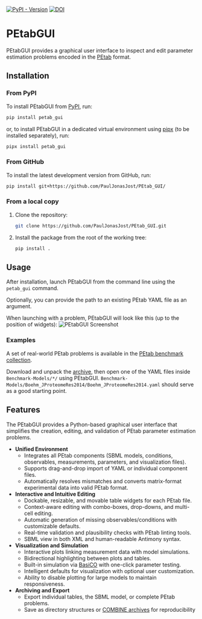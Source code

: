 [![PyPI - Version](https://badge.fury.io/py/PEtab-GUI.svg)](https://pypi.org/project/PEtab-GUI/)
[![DOI](https://zenodo.org/badge/DOI/10.5281/zenodo.15355753.svg)](https://doi.org/10.5281/zenodo.15355753)

# PEtabGUI

PEtabGUI provides a graphical user interface to inspect and edit parameter
estimation problems encoded in the
[PEtab](https://petab.readthedocs.io/en/latest/#) format.

## Installation

### From PyPI

To install PEtabGUI from [PyPI](https://pypi.org/project/PEtab-GUI/), run:

```bash
pip install petab_gui
```

or, to install PEtabGUI in a dedicated virtual environment using
[pipx](https://github.com/pypa/pipx) (to be installed separately), run:

```bash
pipx install petab_gui
```

### From GitHub

To install the latest development version from GitHub, run:

```bash
pip install git+https://github.com/PaulJonasJost/PEtab_GUI/
```

### From a local copy

1. Clone the repository:

   ```bash
   git clone https://github.com/PaulJonasJost/PEtab_GUI.git
   ```

2. Install the package from the root of the working tree:

   ```bash
   pip install .
   ```

## Usage

After installation, launch PEtabGUI from the command line using the
`petab_gui` command.

Optionally, you can provide the path to an existing PEtab YAML file
as an argument.

When launching with a problem, PEtabGUI will look like this (up to the position of
widgets):
![PEtabGUI Screenshot](https://raw.githubusercontent.com/PaulJonasJost/PEtab_GUI/screenshot/docs/source/_static/Application_Screenshot.png)

### Examples

A set of real-world PEtab problems is available in the
[PEtab benchmark collection](https://github.com/Benchmarking-Initiative/Benchmark-Models-PEtab).

Download and unpack the [archive](https://github.com/Benchmarking-Initiative/Benchmark-Models-PEtab/archive/refs/heads/master.zip),
then open one of the YAML files inside `Benchmark-Models/*/` using
PEtabGUI.
`Benchmark-Models/Boehm_JProteomeRes2014/Boehm_JProteomeRes2014.yaml`
should serve as a good starting point.

## Features

The PEtabGUI provides a Python-based graphical user interface that simplifies
the creation, editing, and validation of PEtab parameter estimation problems.

- **Unified Environment**
  - Integrates all PEtab components (SBML models, conditions, observables,
    measurements, parameters, and visualization files).
  - Supports drag-and-drop import of YAML or individual component files.
  - Automatically resolves mismatches and converts matrix-format experimental data
    into valid PEtab format.
- **Interactive and Intuitive Editing**
  - Dockable, resizable, and movable table widgets for each PEtab file.
  - Context-aware editing with combo-boxes, drop-downs, and multi-cell editing.
  - Automatic generation of missing observables/conditions with customizable defaults.
  - Real-time validation and plausibility checks with PEtab linting tools.
  - SBML view in both XML and human-readable Antimony syntax.
- **Visualization and Simulation**
  - Interactive plots linking measurement data with model simulations.
  - Bidirectional highlighting between plots and tables.
  - Built-in simulation via [BasiCO](https://github.com/copasi/basico)
    with one-click parameter testing.
  - Intelligent defaults for visualization with optional user customization.
  - Ability to disable plotting for large models to maintain responsiveness.
- **Archiving and Export**
  - Export individual tables, the SBML model, or complete PEtab problems.
  - Save as directory structures or
    [COMBINE archives](https://combinearchive.org) for reproducibility
